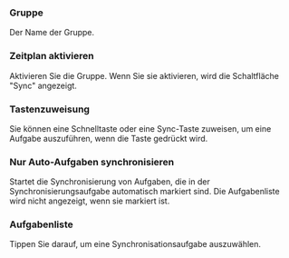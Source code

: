 ### Gruppe
Der Name der Gruppe.

### Zeitplan  aktivieren

Aktivieren Sie die Gruppe. Wenn Sie sie aktivieren, wird die Schaltfläche "Sync" angezeigt.

### Tastenzuweisung
Sie können eine Schnelltaste oder eine Sync-Taste zuweisen, um eine Aufgabe auszuführen, wenn die Taste gedrückt wird.

### Nur  Auto-Aufgaben synchronisieren
Startet die Synchronisierung von Aufgaben, die in der Synchronisierungsaufgabe automatisch markiert sind. Die Aufgabenliste wird nicht angezeigt, wenn sie markiert ist.

### Aufgabenliste
Tippen Sie darauf, um eine Synchronisationsaufgabe auszuwählen.
